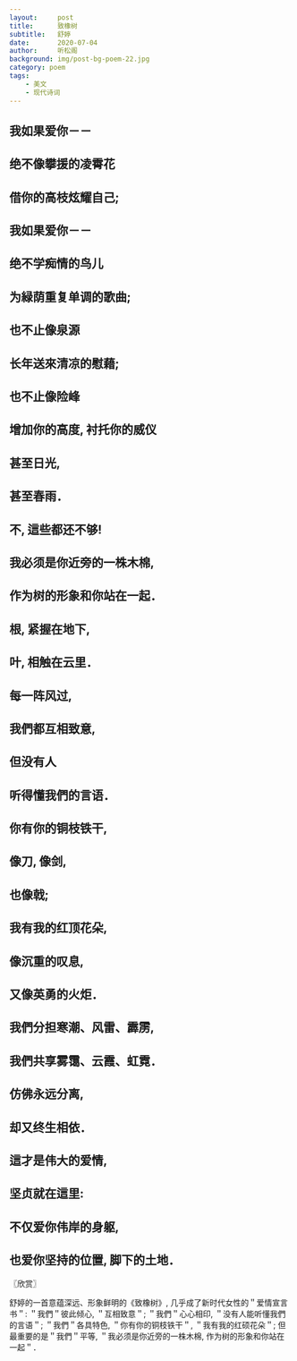 ```yaml
---
layout:     post
title:      致橡树
subtitle:   舒婷
date:       2020-07-04
author:     听松阁
background: img/post-bg-poem-22.jpg
category: poem
tags:
    - 美文
    - 现代诗词
---
```


## 我如果爱你－－
## 绝不像攀援的凌霄花
## 借你的高枝炫耀自己; 
## 我如果爱你－－
## 绝不学痴情的鸟儿
## 为緑荫重复单调的歌曲; 
## 也不止像泉源
## 长年送來清凉的慰藉; 
## 也不止像险峰
## 增加你的高度, 衬托你的威仪
## 甚至日光, 
## 甚至春雨．
## 不, 這些都还不够! 
## 我必须是你近旁的一株木棉, 
## 作为树的形象和你站在一起．
## 根, 紧握在地下, 
## 叶, 相触在云里．
## 每一阵风过, 
## 我們都互相致意, 
## 但没有人
## 听得懂我們的言语．
## 你有你的铜枝铁干, 
## 像刀, 像剑, 
## 也像戟; 
## 我有我的红顶花朵, 
## 像沉重的叹息, 
## 又像英勇的火炬．
## 我們分担寒潮、风雷、霹雳, 
## 我們共享雾霭、云霞、虹霓．
## 仿佛永远分离, 
## 却又终生相依．
## 這才是伟大的爱情, 
## 坚贞就在這里: 
## 不仅爱你伟岸的身躯, 
## 也爱你坚持的位置, 脚下的土地．

〖欣赏〗

舒婷的一首意蕴深远、形象鲜明的《致橡树》, 几乎成了新时代女性的＂爱情宣言书＂: ＂我們＂彼此倾心, ＂互相致意＂; ＂我們＂心心相印, ＂没有人能听懂我們的言语＂; ＂我們＂各具特色, ＂你有你的铜枝铁干＂, ＂我有我的红硕花朵＂; 但最重要的是＂我們＂平等, ＂我必须是你近旁的一株木棉, 作为树的形象和你站在一起＂．
